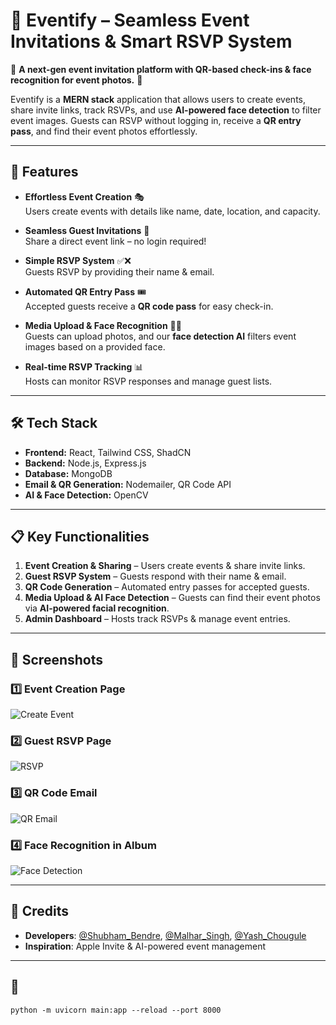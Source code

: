 # 🎉 Eventify – Seamless Event Invitations & Smart RSVP System  

🚀 **A next-gen event invitation platform with QR-based check-ins & face recognition for event photos.** 🚀  

Eventify is a **MERN stack** application that allows users to create events, share invite links, track RSVPs, and use **AI-powered face detection** to filter event images. Guests can RSVP without logging in, receive a **QR entry pass**, and find their event photos effortlessly.  

---

## 🌟 Features  

- **Effortless Event Creation** 🎭  
  Users create events with details like name, date, location, and capacity.  

- **Seamless Guest Invitations** 🔗  
  Share a direct event link – no login required!  

- **Simple RSVP System** ✅❌  
  Guests RSVP by providing their name & email.  

- **Automated QR Entry Pass** 🎟️  
  Accepted guests receive a **QR code pass** for easy check-in.  

- **Media Upload & Face Recognition** 📸🤖  
  Guests can upload photos, and our **face detection AI** filters event images based on a provided face.  

- **Real-time RSVP Tracking** 📊  
  Hosts can monitor RSVP responses and manage guest lists.  

---

## 🛠️ Tech Stack  

- **Frontend:** React, Tailwind CSS, ShadCN  
- **Backend:** Node.js, Express.js  
- **Database:** MongoDB  
- **Email & QR Generation:** Nodemailer, QR Code API  
- **AI & Face Detection:** OpenCV  

---

## 📋 Key Functionalities  

1. **Event Creation & Sharing** – Users create events & share invite links.  
2. **Guest RSVP System** – Guests respond with their name & email.  
3. **QR Code Generation** – Automated entry passes for accepted guests.  
4. **Media Upload & AI Face Detection** – Guests can find their event photos via **AI-powered facial recognition**.  
5. **Admin Dashboard** – Hosts track RSVPs & manage event entries.  

---

## 📸 Screenshots  

### 1️⃣ Event Creation Page  
![Create Event](./screenshots/create_event.png)  

### 2️⃣ Guest RSVP Page  
![RSVP](./screenshots/rsvp.png)  

### 3️⃣ QR Code Email  
![QR Email](./screenshots/email&Qr.png)  

### 4️⃣ Face Recognition in Album  
![Face Detection](./screenshots/face_detection.png)  

---

## 📜 **Credits**  
- **Developers**: [@Shubham_Bendre](https://github.com/Shubham-Bendre), [@Malhar_Singh](https://github.com/Malhar2400), [@Yash_Chougule](https://github.com/YxASH)
- **Inspiration**: Apple Invite & AI-powered event management  

---

## 📂 
```
python -m uvicorn main:app --reload --port 8000
```
